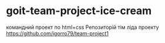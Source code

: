 # goit-team-project-ice-cream
командний проект по html+css
Репозиторій тім ліда проекту
https://github.com/igorro79/team-project1
